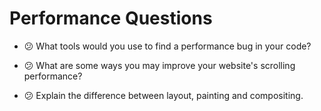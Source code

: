 # Performance Questions

* :confused: What tools would you use to find a performance bug in your code?

* :confused: What are some ways you may improve your website's scrolling performance?

* :confused: Explain the difference between layout, painting and compositing.
